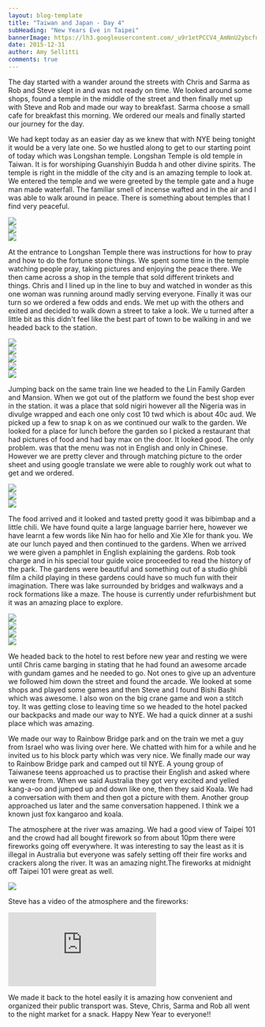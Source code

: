 ```yaml
---
layout: blog-template
title: "Taiwan and Japan - Day 4"
subHeading: "New Years Eve in Taipei"
bannerImage: https://lh3.googleusercontent.com/_u9r1etPCCV4_AmNnU2ybcfne36L1EFTZHfN52pcVl4CequkFxjgbg0EaPh2eB0JiZ-No9ZfQDmOtKg36X5eplPPiDg7fIhCH9HcA2GFW1EM4IbCNwWMTzuHaPp4omW8-sgrZwwk4A=w2400
date: 2015-12-31
author: Amy Sellitti
comments: true
---
```

The day started with a wander around the streets with Chris and Sarma as Rob and Steve slept in and was not ready on time. We looked around some shops, found a temple in the middle of the street and then finally met up with Steve and Rob and made our way to breakfast. Sarma choose a small cafe for breakfast this morning. We ordered our meals and finally started our journey for the day. 

We had kept today as an easier day as we knew that with NYE being tonight it would be a very late one. So we hustled along to get to our starting point of today which was Longshan temple. Longshan Temple is old temple in Taiwan. It is for worshiping Guanshiyin Budda h and other divine spirits. The temple is right in the middle of the city and is an amazing temple to look at. We entered the temple and we were greeted by the temple gate and a huge man made waterfall. The familiar smell of incense wafted and in the air and I was able to walk around in peace. There is something about temples that I find very peaceful. 

<div class="center-image"><img src="https://lh3.googleusercontent.com/w0g_2tCws_3XpmVYxRgX1uunEjd8F4-R2C2YlVuvw3QdyBQMrwv_x_TCRmdJC9u11ofTKBdiB99IKzRmi2My-eLekBPcFHjGp7e9-bvuikWuMH6WLXsVLqyaaDoeApmExlrd6mS0KA=w2400" /></div>
<div class="center-image"><img src="https://lh3.googleusercontent.com/LceexpzVWjn1CzKhyr0MUcP5nly4VnKT5mpacTaLaSSbvddJ3j-YjNYVb6Gb_EPpNUoeV2VnNUiGR5jwREGA4LvTEtzmKCkNpPruD8fbElr3U2eUHlRWrMOCrik-NmDqBzkKU7ZXiw=w2400" /></div>
<div class="center-image"><img src="https://lh3.googleusercontent.com/AVL6niEfzW0mzjbbQ8f8rSwi05dH7v7z6QkrakE5KUCj2eLbHcZVJd9EjLdnGXSlqRjF_0N7sgdiGrxcPrP_8GXkIhYD0lUxVQNGFrZLpsmubxCPd0sVPPAAB5gkcQYMO9ebqPjpdA=w2400" /></div>
 
At the entrance to Longshan Temple there was instructions for how to pray and how to do the fortune stone things. We spent some time in the temple watching people pray, taking pictures and enjoying the peace there. We then came across a shop in the temple that sold different trinkets and things. Chris and I lined up in the line to buy and watched in wonder as this one woman was running around madly serving everyone. Finally it was our turn so we ordered a few odds and ends. We met up with the others and exited and decided to walk down a street to take a look. We u turned after a little bit as this didn't feel like the best part of town to be walking in and we headed back to the station. 

<div class="center-image"><img src="https://lh3.googleusercontent.com/qcJaKJubsWMASXLy0Leg-Tu-yQxepdq-27Vh_XUsNW93V5Hqru9gNn1IvvyZvc1vEQDXebQ0qy0yhBsWCpNLhZmHfzeRPjH1PtTdfs7octxoT-0bMafDKu58OJo8jCPql7Wy_L0fdA=w2400" /></div>
<div class="center-image"><img src="https://lh3.googleusercontent.com/51t7p_CA70RfY-Ez2s8P4c8tiN82ZTE6Dmdzi8bHdFplNdYXMl9NvBZG-z8g_VE_lZAuOsxwL5ZCGUvMxyqrkDL0rtdLJ3QjMb81cl5XKTB3CZJZv2Ex-7VL1x7OteyxlBwriZZhVA=w2400" /></div>
<div class="center-image"><img src="https://lh3.googleusercontent.com/chWfC7ILFV2Zn4oUtX4XFcUwEulD-OVZ76SrVBg22kWDp1vnl9wZTa1cLJY44qobsHWDPw2MECwTxqUak35ML8uOJ1MxpPIfZvaONvlo1plHi8WTwcqhnx0Pn0NJ1btIGp5jcOdV_w=w2400" /></div>
<div class="center-image"><img src="https://lh3.googleusercontent.com/rSolRP-Zngwk4omAPA30GL1ak7u5kVeKqq4luN1p_juowUba1N3mHZrI_Pd6S4JJVstv1hLAAPbsMpOu6TpH5bNwwaUFuYOdujhyiZJEC5avDEG4dv_4QaH0sJKETRgDF3Zn2J-RlA=w2400" /></div>
<div class="center-image"><img src="https://lh3.googleusercontent.com/cqOzDFEdR27R1DAT2DPaP3oUGFBy_JkLRPuEVC7r-8mb96jWNO-Uw14eiWIR7KrtZEo9WDLyptUaOIrA0SyKW3pwQeeXaxO3fyFdBg8-PcUiY-8-jCVwOhKhG18U1zTqOXEGZwKg5Q=w2400" /></div>

Jumping back on the same train line we headed to the Lin Family Garden and Mansion. When we got out of the platform we found the best shop ever in the station. it was a place that sold nigiri however all the Nigeria was in divulge wrapped and each one only cost 10 twd which is about 40c aud. We picked up a few to snap k on as we continued our walk to the garden. We looked for a place for lunch before the garden so I picked a restaurant that had pictures of food and had bay max on the door. It looked good. The only problem. was that the menu was not in English and only in Chinese. However we are pretty clever and through matching picture to the order sheet and using google translate we were able to roughly work out what to get and we ordered.

<div class="center-image"><img src="https://lh3.googleusercontent.com/A-O878R3flbPC7ZQXHSG8So31rzbrjR_ONK__e9zcGuYI91f5P5PrkTp-0IcIp2I0-8_3EcXXW8vEItvGzJKpLQUVpcF8MiPFcuzQ3X-C1BbZaCqUJeTDEA12OurtRILMrCXbUE0iQ=w2400" /></div>
<div class="center-image"><img src="https://lh3.googleusercontent.com/jROlcywYXRysQgrM0INd9KBbKmSh3g_Hh8FjUF-yB5EI9yXsGmFngdlKwS9EN2EmEBZ4feHUULOot7Cm0Q5UWmQLhtv5xCvlECBOFNZ6cQQF_7Atw9Bm3Si_SGqdVW3N4k_zlGbvhQ=w2400" /></div>
<div class="center-image"><img src="https://lh3.googleusercontent.com/J-1pZXp4P4IaWFppyq0A_b3v9cz_Ttz11v15-5p27OdQhXZKTfCzUGea8mAYqd7tXcrWGMUarRocIWkvcaY8h6pisdjaYpqkFX9iHMWl3e5l866HGoDzXHOwuQ8JUhy8VifA1Z3IzA=w2400" /></div>

The food arrived and it looked and tasted pretty good it was bibimbap and a little chili. We have found quite a large language barrier here, however we have learnt a few words like Nin hao for hello and Xie XIe for thank you. We ate our lunch payed and then continued to the gardens. When we arrived we were given a pamphlet in English explaining the gardens. Rob took charge and in his special tour guide voice proceeded to read the history of the park. The gardens were beautiful and something out of a studio ghibli film a child playing in these gardens could have so much fun with their imagination. There was lake surrounded by bridges and walkways and a rock formations like a maze. The house is currently under refurbishment but it was an amazing place to explore.

<div class="center-image"><img src="https://lh3.googleusercontent.com/ANZp2M9bcwg-Uwi5cOtrBY_6WI9FmjvF5J4T1PMe8AvmBKZ8kH-Zj-RcKZe14kwACKU71khBW-5LFkbHedXfK2yRiKN_R_8LFdyMvEGml0LDNtmR5ksEaIJ-cTgF_5rgI8cCCzEiqQ=w2400" /></div>
<div class="center-image"><img src="https://lh3.googleusercontent.com/UIAH_t4tcznyQApCJ0zM8M2hEca_f56L85SMl9MuZ2eY6BgQzm0VVvZPSwfGtDPfEiHjvvqGx-4kCwe-24ypL-7bhQoVuqZDl_X0j3VlFRo6Q2isRVx0NTg-byHJyCcVey0BudB_Mg=w2400" /></div>
<div class="center-image"><img src="hhttps://lh3.googleusercontent.com/m9gS2h2OevPomTdmd7X3vNbGT6FwgQxCpQmcd_oGJXiyaTkjpP81ncnCxJtjC-YKCleDo4Pzc4W7-iveXi8yoo50IA-Qcnk56zCgGSTir0tkXE-HJi_W2BJ75x8PIfZg0WMkPQGSBA=w2400" /></div>
<div class="center-image"><img src="https://lh3.googleusercontent.com/LZZMx7k_AH2lxRJbpV-hz_cvjZtYe7U9R8f0pSkGeTdtcdGiZJjU5ZE9GrlYuM2lf2B0boY_f6cGcsBnGK9LCumZ5kk5EqMhuygR8n0kvv35kUyqGMx4YfekmCmHKlqnlsz-nU9T7A=w2400" /></div>

We headed back to the hotel to rest before new year and resting we were until Chris came barging in stating that he had found an awesome arcade with gundam games and he needed to go. Not ones to give up an adventure we followed him down the street and found the arcade. We looked at some shops and played some games and then Steve and I found Bishi Bashi which was awesome. I also won on the big crane game and won a stitch toy. It was getting close to leaving time so we headed to the hotel packed our backpacks and made our way to NYE. We had a quick dinner at a sushi place which was amazing.

We made our way to Rainbow Bridge park and on the train we met a guy from Israel who was living over here. We chatted with him for a while and he invited us to his block party which was very nice. We finally made our way to Rainbow Bridge park and camped out til NYE. A young group of Taiwanese teens approached us to practise their English and asked where we were from. When we said Australia they got very excited and yelled kang-a-oo and jumped up and down like one, then they said Koala. We had a conversation with them and then got a picture with them. Another group approached us later and the same conversation happened. I think we a known just fox kangaroo and koala. 

The atmosphere at the river was amazing. We had a good view of Taipei 101 and the crowd had all bought firework so from about 10pm there were fireworks going off everywhere.  It was interesting to say the least as it is illegal in Australia but everyone was safely setting off their fire works and crackers along the river. It was an amazing night.The fireworks at midnight off Taipei 101 were great as well. 

<div class="center-image"><img src="https://lh3.googleusercontent.com/_u9r1etPCCV4_AmNnU2ybcfne36L1EFTZHfN52pcVl4CequkFxjgbg0EaPh2eB0JiZ-No9ZfQDmOtKg36X5eplPPiDg7fIhCH9HcA2GFW1EM4IbCNwWMTzuHaPp4omW8-sgrZwwk4A=w2400" /></div>

Steve has a video of the atmosphere and the fireworks: 

<div class="center-video"><iframe src="https://www.youtube.com/embed/EbLE9L4YeRU" frameborder="0" allow="autoplay; encrypted-media" allowfullscreen></iframe></div>

We made it back to the hotel easily it is amazing how convenient and organized their public transport was. Steve, Chris, Sarma and Rob all went to the night market for a snack. Happy New Year to everyone!!
 
